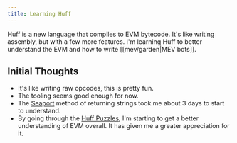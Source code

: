 ```yaml
---
title: Learning Huff
---
```


Huff is a new language that compiles to EVM bytecode. It's like writing assembly, but with a few more features. I'm learning Huff to better understand the EVM and how to write [[mev/garden|MEV bots]].

## Initial Thoughts

- It's like writing raw opcodes, this is pretty fun.
- The tooling seems good enough for now.
- The [Seaport](https://docs.huff.sh/tutorial/hello-world/#advanced-topic-the-seaport-method-of-returning-strings) method of returning strings took me about 3 days to start to understand.
- By going through the [Huff Puzzles](https://github.com/RareSkills/huff-puzzles), I'm starting to get a better understanding of EVM overall. It has given me a greater appreciation for it.